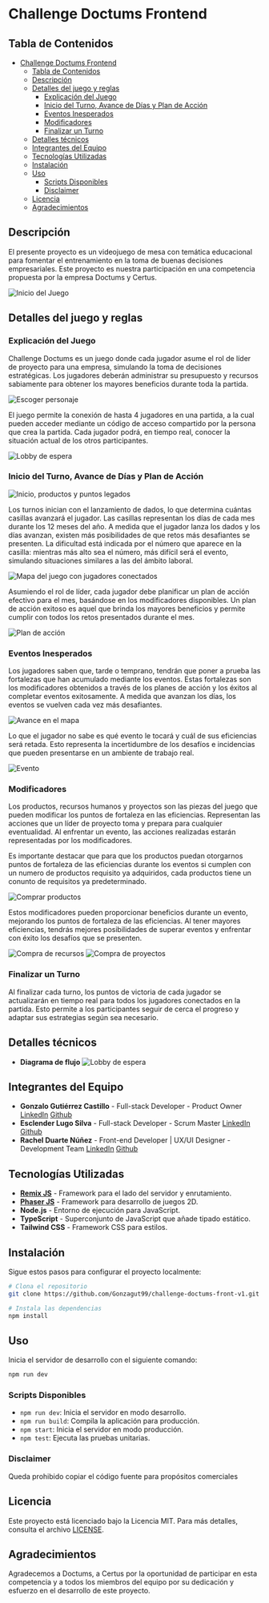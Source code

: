 # Challenge Doctums Frontend

## Tabla de Contenidos

- [Challenge Doctums Frontend](#challenge-doctums-frontend)
  - [Tabla de Contenidos](#tabla-de-contenidos)
  - [Descripción](#descripción)
  - [Detalles del juego y reglas](#detalles-del-juego-y-reglas)
    - [Explicación del Juego](#explicación-del-juego)
    - [Inicio del Turno, Avance de Días y Plan de Acción](#inicio-del-turno-avance-de-días-y-plan-de-acción)
    - [Eventos Inesperados](#eventos-inesperados)
    - [Modificadores](#modificadores)
    - [Finalizar un Turno](#finalizar-un-turno)
  - [Detalles técnicos](#detalles-técnicos)
  - [Integrantes del Equipo](#integrantes-del-equipo)
  - [Tecnologías Utilizadas](#tecnologías-utilizadas)
  - [Instalación](#instalación)
  - [Uso](#uso)
    - [Scripts Disponibles](#scripts-disponibles)
    - [Disclaimer](#disclaimer)
  - [Licencia](#licencia)
  - [Agradecimientos](#agradecimientos)

## Descripción

El presente proyecto es un videojuego de mesa con temática educacional para fomentar el entrenamiento en la toma de buenas decisiones empresariales. Este proyecto es nuestra participación en una competencia propuesta por la empresa Doctums y Certus.

![Inicio del Juego](public/assets/Readme/GameHome.png)

## Detalles del juego y reglas
### Explicación del Juego
Challenge Doctums es un juego donde cada jugador asume el rol de líder de proyecto para una empresa, simulando la toma de decisiones estratégicas. Los jugadores deberán administrar su presupuesto y recursos sabiamente para obtener los mayores beneficios durante toda la partida.

![Escoger personaje](public/assets/Readme/ChooseCharacter.png)

El juego permite la conexión de hasta 4 jugadores en una partida, a la cual pueden acceder mediante un código de acceso compartido por la persona que crea la partida. Cada jugador podrá, en tiempo real, conocer la situación actual de los otros participantes.

![Lobby de espera](public/assets/Readme/GameLobby.png)

### Inicio del Turno, Avance de Días y Plan de Acción

![Inicio, productos y puntos legados](public/assets/Readme/LegacyProducts.png)

Los turnos inician con el lanzamiento de dados, lo que determina cuántas casillas avanzará el jugador. Las casillas representan los días de cada mes durante los 12 meses del año. A medida que el jugador lanza los dados y los días avanzan, existen más posibilidades de que retos más desafiantes se presenten. La dificultad está indicada por el número que aparece en la casilla: mientras más alto sea el número, más difícil será el evento, simulando situaciones similares a las del ámbito laboral.

![Mapa del juego con jugadores conectados](public/assets/Readme/Map.png)

Asumiendo el rol de líder, cada jugador debe planificar un plan de acción efectivo para el mes, basándose en los modificadores disponibles. Un plan de acción exitoso es aquel que brinda los mayores beneficios y permite cumplir con todos los retos presentados durante el mes.

![Plan de acción](public/assets/Readme/ActionPlan.png)

### Eventos Inesperados
Los jugadores saben que, tarde o temprano, tendrán que poner a prueba las fortalezas que han acumulado mediante los eventos. Estas fortalezas son los modificadores obtenidos a través de los planes de acción y los éxitos al completar eventos exitosamente. A medida que avanzan los días, los eventos se vuelven cada vez más desafiantes.

![Avance en el mapa](public/assets/Readme/GameInAction.png)

Lo que el jugador no sabe es qué evento le tocará y cuál de sus eficiencias será retada. Esto representa la incertidumbre de los desafíos e incidencias que pueden presentarse en un ambiente de trabajo real.

![Evento](public/assets/Readme/Event.png)

### Modificadores
Los productos, recursos humanos y proyectos son las piezas del juego que pueden modificar los puntos de fortaleza en las eficiencias. Representan las acciones que un líder de proyecto toma y prepara para cualquier eventualidad. Al enfrentar un evento, las acciones realizadas estarán representadas por los modificadores.

Es importante destacar que para que los productos puedan otorgarnos puntos de fortaleza de las eficiencias durante los eventos si cumplen con un numero de productos requisito ya adquiridos, cada productos tiene un conunto de requisitos ya predeterminado.

![Comprar productos](public/assets/Readme/BuyProducts.png)

Estos modificadores pueden proporcionar beneficios durante un evento, mejorando los puntos de fortaleza de las eficiencias. Al tener mayores eficiencias, tendrás mejores posibilidades de superar eventos y enfrentar con éxito los desafíos que se presenten.

![Compra de recursos](public/assets/Readme/BuyResources.png)
![Compra de proyectos](public/assets/Readme/Projects.png)

### Finalizar un Turno
Al finalizar cada turno, los puntos de victoria de cada jugador se actualizarán en tiempo real para todos los jugadores conectados en la partida. Esto permite a los participantes seguir de cerca el progreso y adaptar sus estrategias según sea necesario.

## Detalles técnicos
- **Diagrama de flujo**
  ![Lobby de espera](public/assets/Readme/FlowChart.png)
  

## Integrantes del Equipo

- **Gonzalo Gutiérrez Castillo** - Full-stack Developer - Product Owner
    [LinkedIn](www.linkedin.com/in/gonzalo-gutiérrez-castillo-5520b1196)
    [Github](https://github.com/Gonzagut99)
- **Esclender Lugo Silva** - Full-stack Developer - Scrum Master
    [LinkedIn](https://www.linkedin.com/in/esclender-lugo/)
    [Github](https://github.com/Esclender)
- **Rachel Duarte Núñez** - Front-end Developer | UX/UI Designer - Development Team
    [LinkedIn](https://www.linkedin.com/in/rachel-duarte-nunez/)
    [Github](https://github.com/Rachelduarte11)

## Tecnologías Utilizadas

- [**Remix JS**](https://remix.run/) - Framework para el lado del servidor y enrutamiento.
- [**Phaser JS**](https://phaser.io/) - Framework para desarrollo de juegos 2D.
- **Node.js** - Entorno de ejecución para JavaScript.
- **TypeScript** - Superconjunto de JavaScript que añade tipado estático.
- **Tailwind CSS** - Framework CSS para estilos.

## Instalación

Sigue estos pasos para configurar el proyecto localmente:

```bash
# Clona el repositorio
git clone https://github.com/Gonzagut99/challenge-doctums-front-v1.git

# Instala las dependencias
npm install
```

## Uso 
Inicia el servidor de desarrollo con el siguiente comando:
``` bash
npm run dev
```

### Scripts Disponibles

- `npm run dev`: Inicia el servidor en modo desarrollo.
- `npm run build`: Compila la aplicación para producción.
- `npm start`: Inicia el servidor en modo producción.
- `npm test`: Ejecuta las pruebas unitarias.

### Disclaimer 
Queda prohibido copiar el código fuente para propósitos comerciales

## Licencia

Este proyecto está licenciado bajo la Licencia MIT. Para más detalles, consulta el archivo [LICENSE](LICENSE).

## Agradecimientos

Agradecemos a Doctums, a Certus por la oportunidad de participar en esta competencia y a todos los miembros del equipo por su dedicación y esfuerzo en el desarrollo de este proyecto.
